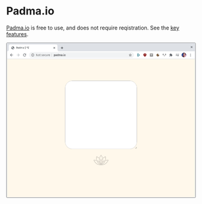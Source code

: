 # Padma.io

[Padma.io](http://padma.io) is free to use, and does not require reqistration. See the [key features](README.md#key-features).

<img src="_media/index.png">


